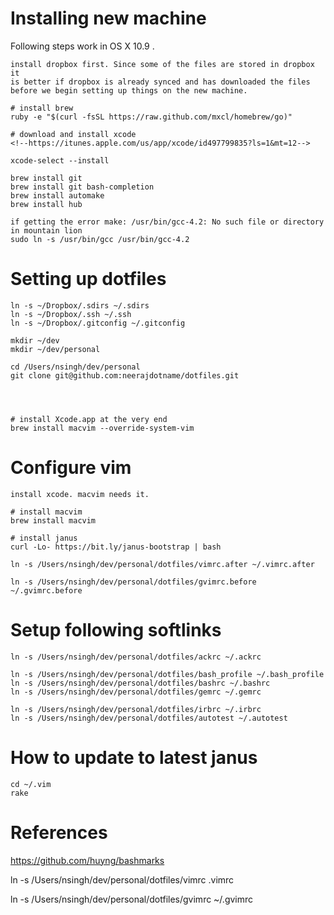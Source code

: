 # Installing new machine

Following steps work in OS X 10.9 .

```
install dropbox first. Since some of the files are stored in dropbox it
is better if dropbox is already synced and has downloaded the files
before we begin setting up things on the new machine.

# install brew
ruby -e "$(curl -fsSL https://raw.github.com/mxcl/homebrew/go)"

# download and install xcode
<!--https://itunes.apple.com/us/app/xcode/id497799835?ls=1&mt=12-->

xcode-select --install

brew install git
brew install git bash-completion
brew install automake
brew install hub

if getting the error make: /usr/bin/gcc-4.2: No such file or directory in mountain lion
sudo ln -s /usr/bin/gcc /usr/bin/gcc-4.2
```

# Setting up dotfiles

```
ln -s ~/Dropbox/.sdirs ~/.sdirs
ln -s ~/Dropbox/.ssh ~/.ssh
ln -s ~/Dropbox/.gitconfig ~/.gitconfig

mkdir ~/dev
mkdir ~/dev/personal

cd /Users/nsingh/dev/personal
git clone git@github.com:neerajdotname/dotfiles.git




# install Xcode.app at the very end
brew install macvim --override-system-vim
```
# Configure vim

```
install xcode. macvim needs it.

# install macvim
brew install macvim

# install janus
curl -Lo- https://bit.ly/janus-bootstrap | bash  

ln -s /Users/nsingh/dev/personal/dotfiles/vimrc.after ~/.vimrc.after

ln -s /Users/nsingh/dev/personal/dotfiles/gvimrc.before ~/.gvimrc.before
```


# Setup following softlinks

```
ln -s /Users/nsingh/dev/personal/dotfiles/ackrc ~/.ackrc

ln -s /Users/nsingh/dev/personal/dotfiles/bash_profile ~/.bash_profile
ln -s /Users/nsingh/dev/personal/dotfiles/bashrc ~/.bashrc
ln -s /Users/nsingh/dev/personal/dotfiles/gemrc ~/.gemrc

ln -s /Users/nsingh/dev/personal/dotfiles/irbrc ~/.irbrc
ln -s /Users/nsingh/dev/personal/dotfiles/autotest ~/.autotest

```

# How to update to latest janus

```
cd ~/.vim
rake
```

# References

https://github.com/huyng/bashmarks

ln -s /Users/nsingh/dev/personal/dotfiles/vimrc .vimrc

ln -s /Users/nsingh/dev/personal/dotfiles/gvimrc ~/.gvimrc
